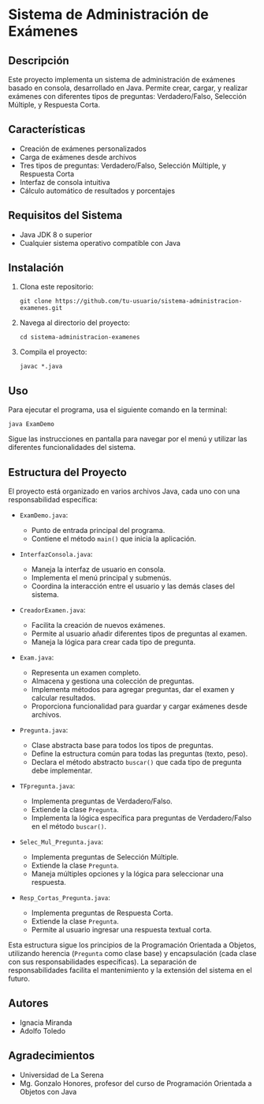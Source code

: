 # Sistema de Administración de Exámenes

## Descripción
Este proyecto implementa un sistema de administración de exámenes basado en consola, desarrollado en Java. Permite crear, cargar, y realizar exámenes con diferentes tipos de preguntas: Verdadero/Falso, Selección Múltiple, y Respuesta Corta.

## Características
- Creación de exámenes personalizados
- Carga de exámenes desde archivos
- Tres tipos de preguntas: Verdadero/Falso, Selección Múltiple, y Respuesta Corta
- Interfaz de consola intuitiva
- Cálculo automático de resultados y porcentajes

## Requisitos del Sistema
- Java JDK 8 o superior
- Cualquier sistema operativo compatible con Java

## Instalación
1. Clona este repositorio:
   ```
   git clone https://github.com/tu-usuario/sistema-administracion-examenes.git
   ```
2. Navega al directorio del proyecto:
   ```
   cd sistema-administracion-examenes
   ```
3. Compila el proyecto:
   ```
   javac *.java
   ```

## Uso
Para ejecutar el programa, usa el siguiente comando en la terminal:
```
java ExamDemo
```

Sigue las instrucciones en pantalla para navegar por el menú y utilizar las diferentes funcionalidades del sistema.

## Estructura del Proyecto
El proyecto está organizado en varios archivos Java, cada uno con una responsabilidad específica:

- `ExamDemo.java`: 
  - Punto de entrada principal del programa.
  - Contiene el método `main()` que inicia la aplicación.

- `InterfazConsola.java`: 
  - Maneja la interfaz de usuario en consola.
  - Implementa el menú principal y submenús.
  - Coordina la interacción entre el usuario y las demás clases del sistema.

- `CreadorExamen.java`: 
  - Facilita la creación de nuevos exámenes.
  - Permite al usuario añadir diferentes tipos de preguntas al examen.
  - Maneja la lógica para crear cada tipo de pregunta.

- `Exam.java`: 
  - Representa un examen completo.
  - Almacena y gestiona una colección de preguntas.
  - Implementa métodos para agregar preguntas, dar el examen y calcular resultados.
  - Proporciona funcionalidad para guardar y cargar exámenes desde archivos.

- `Pregunta.java`: 
  - Clase abstracta base para todos los tipos de preguntas.
  - Define la estructura común para todas las preguntas (texto, peso).
  - Declara el método abstracto `buscar()` que cada tipo de pregunta debe implementar.

- `TFpregunta.java`: 
  - Implementa preguntas de Verdadero/Falso.
  - Extiende la clase `Pregunta`.
  - Implementa la lógica específica para preguntas de Verdadero/Falso en el método `buscar()`.

- `Selec_Mul_Pregunta.java`: 
  - Implementa preguntas de Selección Múltiple.
  - Extiende la clase `Pregunta`.
  - Maneja múltiples opciones y la lógica para seleccionar una respuesta.

- `Resp_Cortas_Pregunta.java`: 
  - Implementa preguntas de Respuesta Corta.
  - Extiende la clase `Pregunta`.
  - Permite al usuario ingresar una respuesta textual corta.

Esta estructura sigue los principios de la Programación Orientada a Objetos, utilizando herencia (`Pregunta` como clase base) y encapsulación (cada clase con sus responsabilidades específicas). La separación de responsabilidades facilita el mantenimiento y la extensión del sistema en el futuro.

## Autores
- Ignacia Miranda
- Adolfo Toledo

## Agradecimientos
- Universidad de La Serena
- Mg. Gonzalo Honores, profesor del curso de Programación Orientada a Objetos con Java
